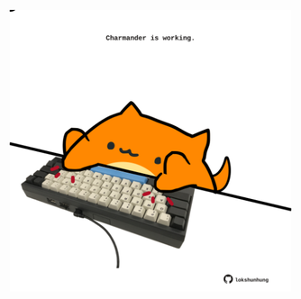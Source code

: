 <!-- built at 14/12/2024, 16:00:41 UTC -->
<p align="center">
  <img width="500" height="500" src="./ReadmeImage.svg">
</p>
